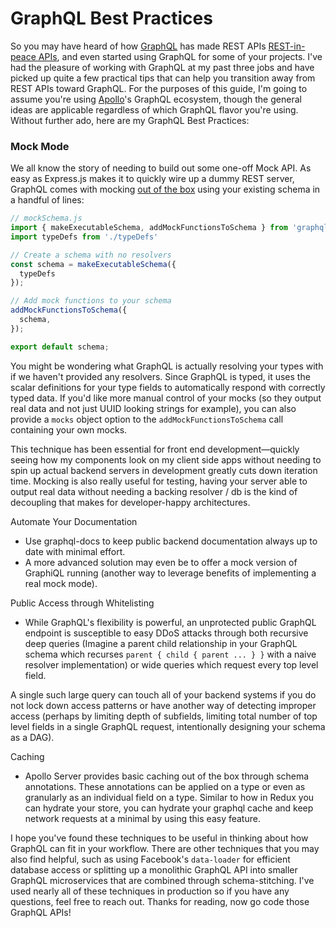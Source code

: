 # GraphQL Best Practices

So you may have heard of how 
[GraphQL](http://graphql.org) has made REST APIs [REST-in-peace APIs](https://medium.freecodecamp.org/rest-apis-are-rest-in-peace-apis-long-live-graphql-d412e559d8e4), 
and even started using GraphQL for some of your projects. I've had the pleasure of working with GraphQL at my past three jobs and have picked up
quite a few practical tips that can help you transition away from REST APIs toward GraphQL. For the purposes of this guide, I'm going to 
assume you're using [Apollo](https://www.apollographql.com)'s GraphQL ecosystem, though the general ideas are applicable regardless of which GraphQL flavor you're using.  Without further ado, here are my GraphQL Best Practices:

### Mock Mode

We all know the story of needing to build out some one-off Mock API. As easy as Express.js makes it to quickly wire up a dummy REST server, 
GraphQL comes with mocking [out of the box](https://www.apollographql.com/docs/graphql-tools/mocking.html) using your existing schema in a handful of lines:
 
 ```javascript
// mockSchema.js
import { makeExecutableSchema, addMockFunctionsToSchema } from 'graphql-tools';
import typeDefs from './typeDefs'

// Create a schema with no resolvers
const schema = makeExecutableSchema({
   typeDefs
});
 
// Add mock functions to your schema
addMockFunctionsToSchema({
   schema,
});

export default schema;
```
You might be wondering what GraphQL is actually resolving your types with if we haven't provided any resolvers. Since GraphQL is typed,
it uses the scalar definitions for your type fields to automatically respond with correctly typed data. If you'd like more manual control of your mocks 
(so they output real data and not just UUID looking strings for example), you can also provide a `mocks` object option to the `addMockFunctionsToSchema` call containing your own mocks. 

This technique has been essential for front end development&mdash;quickly seeing how my 
components look on my client side apps without needing to spin up actual backend servers in 
development greatly cuts down iteration time. Mocking is also really useful for testing, having your server able to output real data without needing a backing resolver / db is the kind of decoupling that makes for developer-happy architectures.


Automate Your Documentation
 - Use graphql-docs to keep public backend documentation always up to date with minimal effort. 
 - A more advanced solution may even be to offer a mock version of GraphiQL running (another way to leverage benefits of implementing a real mock mode).
 
Public Access through Whitelisting

- While GraphQL's flexibility is powerful, an unprotected public GraphQL endpoint is susceptible to 
easy DDoS attacks through both recursive deep queries (Imagine a parent child relationship in your GraphQL schema which recurses `parent { child { parent ... } }` 
with a naive resolver implementation) or wide queries which request every top level field. 

A single such large query can touch all of your backend systems if you do not lock down access patterns or have another 
way of detecting improper access (perhaps by limiting depth of subfields, limiting total number of top level fields in a single GraphQL request, intentionally designing your schema as a DAG).

Caching
 - Apollo Server provides basic caching out of the box through schema annotations. These annotations can be applied on
  a type or even as granularly as an individual field on a type. Similar to how in Redux you can hydrate your store, you can hydrate your
  graphql cache and keep network requests at a minimal by using this easy feature.
  
I hope you've found these techniques to be useful in thinking about how GraphQL can fit in your workflow. There are other techniques that you may also find helpful, such as using Facebook's `data-loader` for efficient database access or splitting up a monolithic GraphQL API into smaller GraphQL microservices that are combined through schema-stitching. I've used nearly all of these techniques in production so if you have any questions, feel free to reach out. Thanks for reading, now go code those GraphQL APIs!
